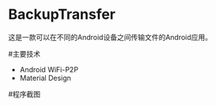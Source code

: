 BackupTransfer
====
这是一款可以在不同的Android设备之间传输文件的Android应用。<br>


#主要技术
-  Android WiFi-P2P
-  Material Design

#程序截图